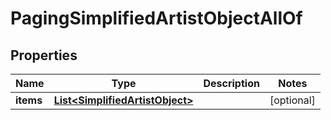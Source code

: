 

# PagingSimplifiedArtistObjectAllOf

## Properties

Name | Type | Description | Notes
------------ | ------------- | ------------- | -------------
**items** | [**List&lt;SimplifiedArtistObject&gt;**](SimplifiedArtistObject.md) |  |  [optional]



